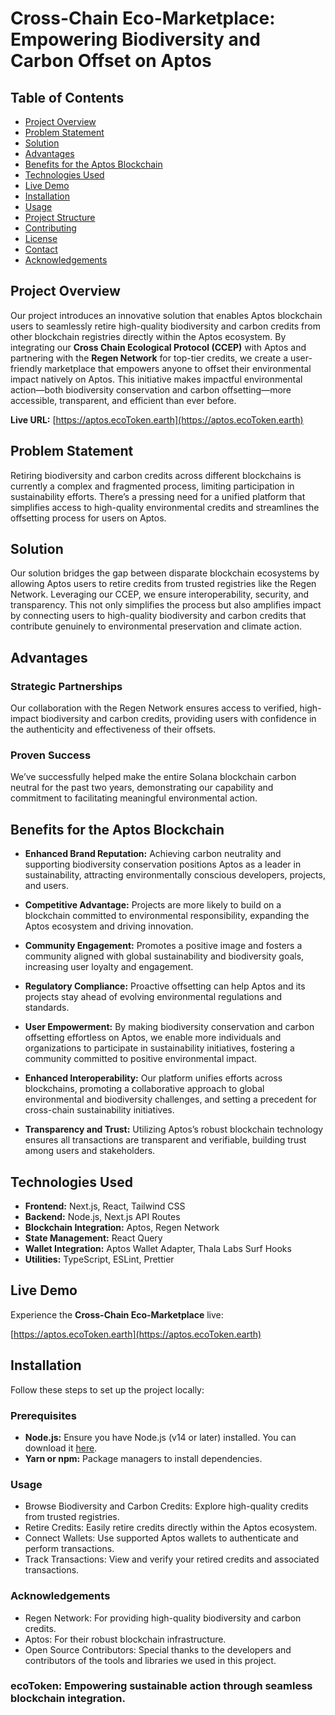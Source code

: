 # Cross-Chain Eco-Marketplace: Empowering Biodiversity and Carbon Offset on Aptos

## Table of Contents

- [Project Overview](#project-overview)
- [Problem Statement](#problem-statement)
- [Solution](#solution)
- [Advantages](#advantages)
- [Benefits for the Aptos Blockchain](#benefits-for-the-aptos-blockchain)
- [Technologies Used](#technologies-used)
- [Live Demo](#live-demo)
- [Installation](#installation)
- [Usage](#usage)
- [Project Structure](#project-structure)
- [Contributing](#contributing)
- [License](#license)
- [Contact](#contact)
- [Acknowledgements](#acknowledgements)

## Project Overview

Our project introduces an innovative solution that enables Aptos blockchain users to seamlessly retire high-quality biodiversity and carbon credits from other blockchain registries directly within the Aptos ecosystem. By integrating our **Cross Chain Ecological Protocol (CCEP)** with Aptos and partnering with the **Regen Network** for top-tier credits, we create a user-friendly marketplace that empowers anyone to offset their environmental impact natively on Aptos. This initiative makes impactful environmental action—both biodiversity conservation and carbon offsetting—more accessible, transparent, and efficient than ever before.

**Live URL:** [https://aptos.ecoToken.earth](https://aptos.ecoToken.earth)

## Problem Statement

Retiring biodiversity and carbon credits across different blockchains is currently a complex and fragmented process, limiting participation in sustainability efforts. There’s a pressing need for a unified platform that simplifies access to high-quality environmental credits and streamlines the offsetting process for users on Aptos.

## Solution

Our solution bridges the gap between disparate blockchain ecosystems by allowing Aptos users to retire credits from trusted registries like the Regen Network. Leveraging our CCEP, we ensure interoperability, security, and transparency. This not only simplifies the process but also amplifies impact by connecting users to high-quality biodiversity and carbon credits that contribute genuinely to environmental preservation and climate action.

## Advantages

### Strategic Partnerships

Our collaboration with the Regen Network ensures access to verified, high-impact biodiversity and carbon credits, providing users with confidence in the authenticity and effectiveness of their offsets.

### Proven Success

We’ve successfully helped make the entire Solana blockchain carbon neutral for the past two years, demonstrating our capability and commitment to facilitating meaningful environmental action.

## Benefits for the Aptos Blockchain

- **Enhanced Brand Reputation:** Achieving carbon neutrality and supporting biodiversity conservation positions Aptos as a leader in sustainability, attracting environmentally conscious developers, projects, and users.
  
- **Competitive Advantage:** Projects are more likely to build on a blockchain committed to environmental responsibility, expanding the Aptos ecosystem and driving innovation.
  
- **Community Engagement:** Promotes a positive image and fosters a community aligned with global sustainability and biodiversity goals, increasing user loyalty and engagement.
  
- **Regulatory Compliance:** Proactive offsetting can help Aptos and its projects stay ahead of evolving environmental regulations and standards.
  
- **User Empowerment:** By making biodiversity conservation and carbon offsetting effortless on Aptos, we enable more individuals and organizations to participate in sustainability initiatives, fostering a community committed to positive environmental impact.
  
- **Enhanced Interoperability:** Our platform unifies efforts across blockchains, promoting a collaborative approach to global environmental and biodiversity challenges, and setting a precedent for cross-chain sustainability initiatives.
  
- **Transparency and Trust:** Utilizing Aptos’s robust blockchain technology ensures all transactions are transparent and verifiable, building trust among users and stakeholders.

## Technologies Used

- **Frontend:** Next.js, React, Tailwind CSS
- **Backend:** Node.js, Next.js API Routes
- **Blockchain Integration:** Aptos, Regen Network
- **State Management:** React Query
- **Wallet Integration:** Aptos Wallet Adapter, Thala Labs Surf Hooks
- **Utilities:** TypeScript, ESLint, Prettier

## Live Demo

Experience the **Cross-Chain Eco-Marketplace** live:

[https://aptos.ecoToken.earth](https://aptos.ecoToken.earth)

## Installation

Follow these steps to set up the project locally:

### Prerequisites

- **Node.js:** Ensure you have Node.js (v14 or later) installed. You can download it [here](https://nodejs.org/).
- **Yarn or npm:** Package managers to install dependencies.

### Usage

- Browse Biodiversity and Carbon Credits: Explore high-quality credits from trusted registries.
- Retire Credits: Easily retire credits directly within the Aptos ecosystem.
- Connect Wallets: Use supported Aptos wallets to authenticate and perform transactions.
- Track Transactions: View and verify your retired credits and associated transactions.

### Acknowledgements
- Regen Network: For providing high-quality biodiversity and carbon credits.
- Aptos: For their robust blockchain infrastructure.
- Open Source Contributors: Special thanks to the developers and contributors of the tools and libraries we used in this project.

### ecoToken: Empowering sustainable action through seamless blockchain integration.
